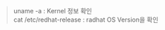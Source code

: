 > uname -a : Kernel 정보 확인                           </br>
> cat /etc/redhat-release : radhat OS Version을 확인    </br>

